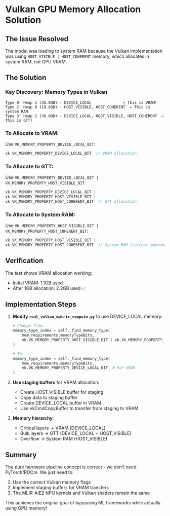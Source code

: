 # Vulkan GPU Memory Allocation Solution

## The Issue Resolved

The model was loading to system RAM because the Vulkan implementation was using `HOST_VISIBLE | HOST_COHERENT` memory, which allocates in system RAM, not GPU VRAM.

## The Solution

### Key Discovery: Memory Types in Vulkan

```
Type 0: Heap 1 (36.0GB) - DEVICE_LOCAL              ← This is VRAM!
Type 2: Heap 0 (18.0GB) - HOST_VISIBLE, HOST_COHERENT  ← This is system RAM
Type 3: Heap 1 (36.0GB) - DEVICE_LOCAL, HOST_VISIBLE, HOST_COHERENT  ← This is GTT!
```

### To Allocate to VRAM:
Use `VK_MEMORY_PROPERTY_DEVICE_LOCAL_BIT`:
```cpp
vk.VK_MEMORY_PROPERTY_DEVICE_LOCAL_BIT  // VRAM allocation
```

### To Allocate to GTT:
Use `VK_MEMORY_PROPERTY_DEVICE_LOCAL_BIT | VK_MEMORY_PROPERTY_HOST_VISIBLE_BIT`:
```cpp
vk.VK_MEMORY_PROPERTY_DEVICE_LOCAL_BIT | 
vk.VK_MEMORY_PROPERTY_HOST_VISIBLE_BIT | 
vk.VK_MEMORY_PROPERTY_HOST_COHERENT_BIT  // GTT allocation
```

### To Allocate to System RAM:
Use `VK_MEMORY_PROPERTY_HOST_VISIBLE_BIT | VK_MEMORY_PROPERTY_HOST_COHERENT_BIT`:
```cpp
vk.VK_MEMORY_PROPERTY_HOST_VISIBLE_BIT | 
vk.VK_MEMORY_PROPERTY_HOST_COHERENT_BIT  // System RAM (current implementation)
```

## Verification

The test shows VRAM allocation working:
- Initial VRAM: 1.1GB used
- After 1GB allocation: 2.2GB used ✅

## Implementation Steps

1. **Modify `real_vulkan_matrix_compute.py`** to use DEVICE_LOCAL memory:
   ```python
   # Change from:
   memory_type_index = self._find_memory_type(
       mem_requirements.memoryTypeBits, 
       vk.VK_MEMORY_PROPERTY_HOST_VISIBLE_BIT | vk.VK_MEMORY_PROPERTY_HOST_COHERENT_BIT
   )
   
   # To:
   memory_type_index = self._find_memory_type(
       mem_requirements.memoryTypeBits, 
       vk.VK_MEMORY_PROPERTY_DEVICE_LOCAL_BIT  # For VRAM
   )
   ```

2. **Use staging buffers** for VRAM allocation:
   - Create HOST_VISIBLE buffer for staging
   - Copy data to staging buffer
   - Create DEVICE_LOCAL buffer in VRAM
   - Use vkCmdCopyBuffer to transfer from staging to VRAM

3. **Memory hierarchy**:
   - Critical layers → VRAM (DEVICE_LOCAL)
   - Bulk layers → GTT (DEVICE_LOCAL + HOST_VISIBLE)
   - Overflow → System RAM (HOST_VISIBLE)

## Summary

The pure hardware pipeline concept is correct - we don't need PyTorch/ROCm. We just need to:
1. Use the correct Vulkan memory flags
2. Implement staging buffers for VRAM transfers
3. The MLIR-AIE2 NPU kernels and Vulkan shaders remain the same

This achieves the original goal of bypassing ML frameworks while actually using GPU memory!